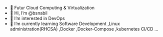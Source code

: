 - 🌱 Futur Cloud Computing & Virtualization
- 👋 Hi, I’m @bsnabil
- 👀 I’m interested in DevOps
- 🌱 I’m currently learning Software Development ,Linux administration(RHCSA) ,Docker ,Docker-Compose ,kubernetes CI/CD ...

<!---
bsnabil/bsnabil is a ✨ special ✨ repository because its `README.md` (this file) appears on your GitHub profile.
You can click the Preview link to take a look at your changes.
--->
